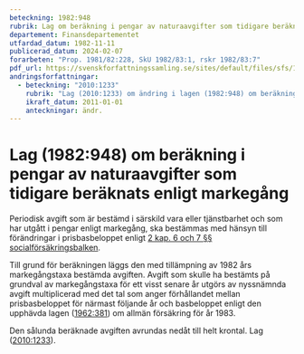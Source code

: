 ```yaml
---
beteckning: 1982:948
rubrik: Lag om beräkning i pengar av naturaavgifter som tidigare beräknats enligt markegång
departement: Finansdepartementet
utfardad_datum: 1982-11-11
publicerad_datum: 2024-02-07
forarbeten: "Prop. 1981/82:228, SkU 1982/83:1, rskr 1982/83:7"
pdf_url: https://svenskforfattningssamling.se/sites/default/files/sfs/1982-11/SFS1982-948.pdf
andringsforfattningar:
  - beteckning: "2010:1233"
    rubrik: "Lag (2010:1233) om ändring i lagen (1982:948) om beräkning i pengar av naturaavgifter som tidigare beräknats enligt markegång"
    ikraft_datum: 2011-01-01
    anteckningar: ändr.
---
```


# Lag (1982:948) om beräkning i pengar av naturaavgifter som tidigare beräknats enligt markegång

Periodisk avgift som är bestämd i särskild vara eller tjänstbarhet och som har utgått i pengar enligt markegång, ska bestämmas med hänsyn till förändringar i prisbasbeloppet enligt [2 kap. 6 och 7 §§ socialförsäkringsbalken](https://selex.se/eli/sfs/2010/110#kap2.6).

Till grund för beräkningen läggs den med tillämpning av 1982 års markegångstaxa bestämda avgiften. Avgift som skulle ha bestämts på grundval av markegångstaxa för ett visst senare år utgörs av nyssnämnda avgift multiplicerad med det tal som anger förhållandet mellan prisbasbeloppet för närmast följande år och basbeloppet enligt den upphävda lagen ([1962:381](https://selex.se/eli/sfs/1962/381)) om allmän försäkring för år 1983.

Den sålunda beräknade avgiften avrundas nedåt till helt krontal. Lag ([2010:1233](https://selex.se/eli/sfs/2010/1233)).